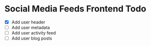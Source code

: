 # Social Media Feeds Frontend Todo

- [x] Add user header
- [ ] Add user metadata
- [ ] Add user activity feed
- [ ] Add user blog posts
